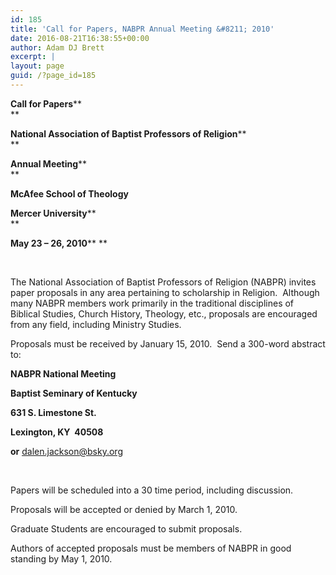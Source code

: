 ```yaml
---
id: 185
title: 'Call for Papers, NABPR Annual Meeting &#8211; 2010'
date: 2016-08-21T16:38:55+00:00
author: Adam DJ Brett
excerpt: |
layout: page
guid: /?page_id=185
---
```

**Call for Papers****  
** 

**National Association of Baptist Professors of Religion****  
** 

**Annual Meeting****  
** 

**McAfee School of Theology**

**Mercer University****  
** 

**May 23 – 26, 2010**** **

&nbsp;

The National Association of Baptist Professors of Religion (NABPR) invites paper proposals in any area pertaining to scholarship in Religion.  Although many NABPR members work primarily in the traditional disciplines of Biblical Studies, Church History, Theology, etc., proposals are encouraged from any field, including Ministry Studies.

Proposals must be received by January 15, 2010.  Send a 300-word abstract to:

**NABPR National Meeting**

**Baptist Seminary of Kentucky**

**631 S. Limestone St.**

**Lexington, KY  40508**

**or** [<u>dalen.jackson@bsky.org</u>](mailto:dalen.jackson@bsky.org)

&nbsp;

Papers will be scheduled into a 30 time period, including discussion.

Proposals will be accepted or denied by March 1, 2010.

Graduate Students are encouraged to submit proposals.

Authors of accepted proposals must be members of NABPR in good standing by May 1, 2010.